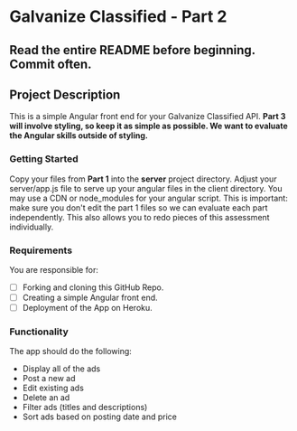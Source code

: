 # Galvanize Classified - Part 2

## Read the entire README before beginning. Commit often.

## Project Description

This is a simple Angular front end for your Galvanize Classified API.  **Part 3 will involve styling, so keep it as simple as possible.  We want to evaluate the Angular skills outside of styling.**

### Getting Started

Copy your files from **Part 1** into the **server** project directory.  Adjust your server/app.js file to serve up your angular files in the client directory.  You may use a CDN or node_modules for your angular script. This is important: make sure you don't edit the part 1 files so we can evaluate each part independently.   This also allows you to redo pieces of this assessment individually.

### Requirements

You are responsible for:

- [ ] Forking and cloning this GitHub Repo.
- [ ] Creating a simple Angular front end.
- [ ] Deployment of the App on Heroku.

### Functionality

The app should do the following:

- Display all of the ads
- Post a new ad
- Edit existing ads
- Delete an ad
- Filter ads (titles and descriptions)
- Sort ads based on posting date and price

